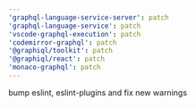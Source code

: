 ```yaml
---
'graphql-language-service-server': patch
'graphql-language-service': patch
'vscode-graphql-execution': patch
'codemirror-graphql': patch
'@graphiql/toolkit': patch
'@graphiql/react': patch
'monaco-graphql': patch
---
```


bump eslint, eslint-plugins and fix new warnings
